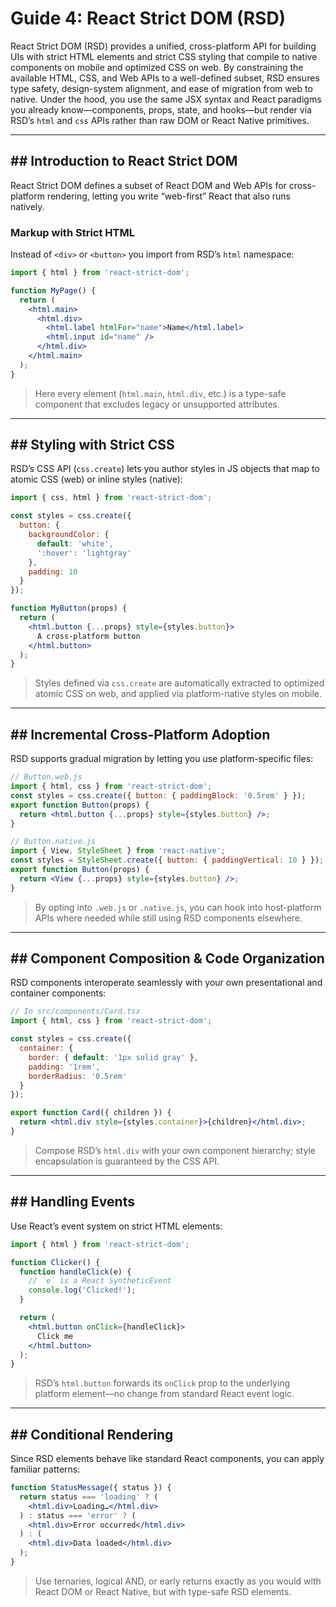 # Guide 4: React Strict DOM (RSD)
React Strict DOM (RSD) provides a unified, cross-platform API for building UIs with strict HTML elements and strict CSS styling that compile to native components on mobile and optimized CSS on web. By constraining the available HTML, CSS, and Web APIs to a well-defined subset, RSD ensures type safety, design-system alignment, and ease of migration from web to native. Under the hood, you use the same JSX syntax and React paradigms you already know—components, props, state, and hooks—but render via RSD’s `html` and `css` APIs rather than raw DOM or React Native primitives.

---

## ## Introduction to React Strict DOM

React Strict DOM defines a subset of React DOM and Web APIs for cross-platform rendering, letting you write “web-first” React that also runs natively.

### Markup with Strict HTML  
Instead of `<div>` or `<button>` you import from RSD’s `html` namespace:

```jsx
import { html } from 'react-strict-dom';

function MyPage() {
  return (
    <html.main>
      <html.div>
        <html.label htmlFor="name">Name</html.label>
        <html.input id="name" />
      </html.div>
    </html.main>
  );
}
```
> Here every element (`html.main`, `html.div`, etc.) is a type-safe component that excludes legacy or unsupported attributes.

---

## ## Styling with Strict CSS

RSD’s CSS API (`css.create`) lets you author styles in JS objects that map to atomic CSS (web) or inline styles (native):

```jsx
import { css, html } from 'react-strict-dom';

const styles = css.create({
  button: {
    backgroundColor: {
      default: 'white',
      ':hover': 'lightgray'
    },
    padding: 10
  }
});

function MyButton(props) {
  return (
    <html.button {...props} style={styles.button}>
      A cross-platform button
    </html.button>
  );
}
```
> Styles defined via `css.create` are automatically extracted to optimized atomic CSS on web, and applied via platform-native styles on mobile.

---

## ## Incremental Cross-Platform Adoption

RSD supports gradual migration by letting you use platform-specific files:

```jsx
// Button.web.js
import { html, css } from 'react-strict-dom';
const styles = css.create({ button: { paddingBlock: '0.5rem' } });
export function Button(props) {
  return <html.button {...props} style={styles.button} />;
}

// Button.native.js
import { View, StyleSheet } from 'react-native';
const styles = StyleSheet.create({ button: { paddingVertical: 10 } });
export function Button(props) {
  return <View {...props} style={styles.button} />;
}
```
> By opting into `.web.js` or `.native.js`, you can hook into host-platform APIs where needed while still using RSD components elsewhere.

---

## ## Component Composition & Code Organization

RSD components interoperate seamlessly with your own presentational and container components:

```jsx
// In src/components/Card.tsx
import { html, css } from 'react-strict-dom';

const styles = css.create({
  container: {
    border: { default: '1px solid gray' },
    padding: '1rem',
    borderRadius: '0.5rem'
  }
});

export function Card({ children }) {
  return <html.div style={styles.container}>{children}</html.div>;
}
```
> Compose RSD’s `html.div` with your own component hierarchy; style encapsulation is guaranteed by the CSS API.

---

## ## Handling Events

Use React’s event system on strict HTML elements:

```jsx
import { html } from 'react-strict-dom';

function Clicker() {
  function handleClick(e) {
    // `e` is a React SyntheticEvent
    console.log('Clicked!');
  }

  return (
    <html.button onClick={handleClick}>
      Click me
    </html.button>
  );
}
```
> RSD’s `html.button` forwards its `onClick` prop to the underlying platform element—no change from standard React event logic.

---

## ## Conditional Rendering

Since RSD elements behave like standard React components, you can apply familiar patterns:

```jsx
function StatusMessage({ status }) {
  return status === 'loading' ? (
    <html.div>Loading…</html.div>
  ) : status === 'error' ? (
    <html.div>Error occurred</html.div>
  ) : (
    <html.div>Data loaded</html.div>
  );
}
```
> Use ternaries, logical AND, or early returns exactly as you would with React DOM or React Native, but with type-safe RSD elements.

